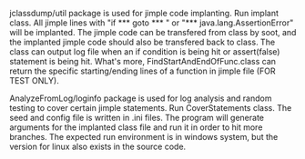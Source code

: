 jclassdump/util package is used for jimple code implanting. Run implant class. All jimple lines with "if *** goto *** " or "*** java.lang.AssertionError" will be implanted. The jimple code can be transfered from class by soot, and the implanted jimple code should also be transfered back to class. The class can output log file when an if condition is being hit or assert(false) statement is being hit. What's more, FindStartAndEndOfFunc.class can return the specific starting/ending lines of a function in jimple file (FOR TEST ONLY).

AnalyzeFromLog/loginfo package is used for log analysis and random testing to cover certain jimple statements. Run CoverStatements class. The seed and config file is written in .ini files. The program will generate arguments for the implanted class file and run it in order to hit more branches. The expected run environment is in windows system, but the version for linux also exists in the source code.
